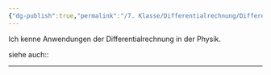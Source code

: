 ```yaml
---
{"dg-publish":true,"permalink":"/7. Klasse/Differentialrechnung/Differentialrechnung in der Physik/","tags":["7kl","F/F7/F729"]}
---
```


Ich kenne Anwendungen der Differentialrechnung in der Physik.

siehe auch::
___
